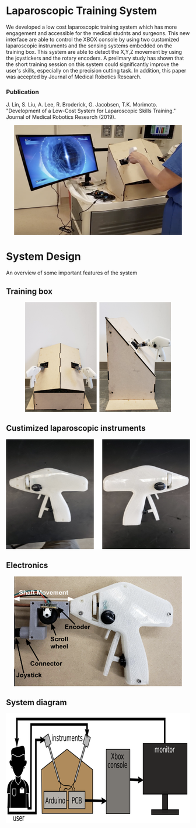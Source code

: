 # Laparoscopic Training System

We developed a low cost laparoscopic training system which has more engagement and accessible for the medical studnts and surgeons. This new interface are able to control the XBOX console by using two customized laparoscopic instruments and the sensing systems embedded on the training box. This system are able to detect the X,Y,Z movement by using the joystickers and the rotary encoders. A prelimary study has shown that the short training session on this system could significantly improve the user's skills, especially on the precision cutting task. In addition, this paper was accepted by Journal of Medical Robotics Research.
### Publication
J. Lin, S. Liu, A. Lee, R. Broderick, G. Jacobsen, T.K. Morimoto. "Development of a Low-Cost System for Laparoscopic Skills Training." Journal of Medical Robotics Research (2019).

<p align="center">
  <img width="460" height="300" src="https://github.com/FredLin0421/Laparoscopic_trainingsystem/blob/master/images/Screen%20Shot%202020-01-14%20at%2010.19.04%20PM.png">
</p>

# System Design
An overview of some important features of the system 

## Training box
<p align="center">
<img width="400" height="300" src="https://github.com/FredLin0421/Laparoscopic_trainingsystem/blob/master/images/Screen%20Shot%202020-01-14%20at%2010.20.53%20PM.png">
</p>

## Custimized laparoscopic instruments
<p align="center">
<img width="660" height="300" src="https://github.com/FredLin0421/Laparoscopic_trainingsystem/blob/master/images/Screen%20Shot%202020-01-14%20at%2010.21.21%20PM.png">
</p>

## Electronics 
<p align="center">
<img width="460" height="300" src="https://github.com/FredLin0421/Laparoscopic_trainingsystem/blob/master/images/Screen%20Shot%202020-01-15%20at%208.00.30%20AM.png">
</p>

## System diagram
<p align="center">
<img width="660" height="300" src="https://github.com/FredLin0421/Laparoscopic_trainingsystem/blob/master/images/Screen%20Shot%202020-01-15%20at%208.10.54%20AM.png">
</p>


